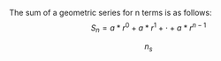 The sum of a geometric series for n terms is as follows:
$$ S_{n}=a*r^0+a*r^1+\cdot + a*r^{n-1} $$

$$n_{s}$$
